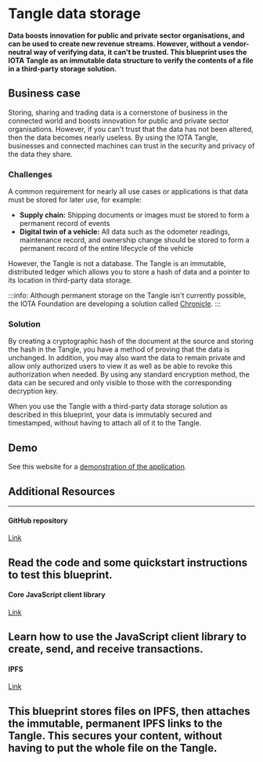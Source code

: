 # Tangle data storage

**Data boosts innovation for public and private sector organisations, and can be used to create new revenue streams. However, without a vendor-neutral way of verifying data, it can't be trusted. This blueprint uses the IOTA Tangle as an immutable data structure to verify the contents of a file in a third-party storage solution.**

## Business case

Storing, sharing and trading data is a cornerstone of business in the connected world and boosts innovation for public and private sector organisations. However, if you can't trust that the data has not been altered, then the data becomes nearly useless. By using the IOTA Tangle, businesses and connected machines can trust in the security and privacy of the data they share.

### Challenges

A common requirement for nearly all use cases or applications is that data must be stored for later use, for example:

- **Supply chain:** Shipping documents or images must be stored to form a permanent record of events
- **Digital twin of a vehicle:** All data such as the odometer readings, maintenance record, and ownership change should be stored to form a permanent record of the entire lifecycle of the vehicle

However, the Tangle is not a database. The Tangle is an immutable, distributed ledger which allows you to store a hash of data and a pointer to its location in third-party data storage.

:::info:
Although permanent storage on the Tangle isn't currently possible, the IOTA Foundation are developing a solution called [Chronicle](root://chronicle/1.0/overview.md).
:::

### Solution

By creating a cryptographic hash of the document at the source and storing the hash in the Tangle, you have a method of proving that the data is unchanged. In addition, you may also want the data to remain private and allow only authorized users to view it as well as be able to revoke this authorization when needed. By using any standard encryption method, the data can be secured and only visible to those with the corresponding decryption key.

When you use the Tangle with a third-party data storage solution as described in this blueprint, your data is immutably secured and timestamped, without having to attach all of it to the Tangle.

## Demo

See this website for a [demonstration of the application](https://ipfs.iota.org/).

## Additional Resources

---------------
#### GitHub repository ####
[Link](https://github.com/iotaledger/poc-ipfs)

Read the code and some quickstart instructions to test this blueprint.
---
#### Core JavaScript client library ####
[Link](root://core/1.0/getting-started/get-started-js.md)

Learn how to use the JavaScript client library to create, send, and receive transactions.
---
#### IPFS ####
[Link](https://ipfs.io/)

This blueprint stores files on IPFS, then attaches the immutable, permanent IPFS links to the Tangle. This secures your content, without having to put the whole file on the Tangle.
---------------
